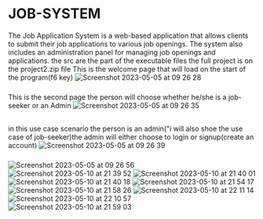 # JOB-SYSTEM
The Job Application System is a web-based application that allows clients to submit their job applications to various job openings. The system also includes an administration panel for managing job openings and applications.
the src are the part of the executable files
the full project is on the project2.zip file
This is the welcome page that will load on the start of the program(f6 key)
![Screenshot 2023-05-05 at 09 26 28](https://user-images.githubusercontent.com/65700137/236390618-4d788372-8367-4871-9edc-2f2e159dfec7.png)
####
#####
This is the second page the person will choose whether he/she is a job-seeker or an Admin
![Screenshot 2023-05-05 at 09 26 35](https://user-images.githubusercontent.com/65700137/236390626-1759836b-5a9d-47f6-9b5e-804679867f5e.png)
##
###
in this use case scenario the person is an admin("i will also shoe the use case of job-seeker)the admin will either choose to login or signup(create an account)
![Screenshot 2023-05-05 at 09 26 39](https://user-images.githubusercontent.com/65700137/236390635-af2cbe53-7e6f-4fea-86fc-84fdfcb225bb.png)
####
####
###
![Screenshot 2023-05-05 at 09 26 56](https://user-images.githubusercontent.com/65700137/236390643-97af7526-ec21-4640-8e11-f67effffdffb.png)
![Screenshot 2023-05-10 at 21 39 52](https://github.com/Davidongora/JOB-SYSTEM/assets/65700137/5a072343-09e8-40a7-88bb-01b69396b48e)
![Screenshot 2023-05-10 at 21 40 01](https://github.com/Davidongora/JOB-SYSTEM/assets/65700137/095ea94e-f251-4472-8de9-9869173dc6c1)
![Screenshot 2023-05-10 at 21 40 18](https://github.com/Davidongora/JOB-SYSTEM/assets/65700137/b56c0405-e572-444c-a9ff-d74d77c1653b)
![Screenshot 2023-05-10 at 21 54 17](https://github.com/Davidongora/JOB-SYSTEM/assets/65700137/c64f7601-e50f-4462-81ad-12437cd5358c)
![Screenshot 2023-05-10 at 21 58 26](https://github.com/Davidongora/JOB-SYSTEM/assets/65700137/daaf70db-9f2e-4b32-a872-8ba0c6a273cc)
![Screenshot 2023-05-10 at 22 11 14](https://github.com/Davidongora/JOB-SYSTEM/assets/65700137/7f01f718-46ec-49f2-a4c3-d5d04c7cb8d1)
![Screenshot 2023-05-10 at 22 10 57](https://github.com/Davidongora/JOB-SYSTEM/assets/65700137/1a5a521c-9174-4fc9-920e-6fa9c5337a0a)
![Screenshot 2023-05-10 at 21 59 03](https://github.com/Davidongora/JOB-SYSTEM/assets/65700137/90db7e69-6f10-453e-868b-4f2dc44b9592)

